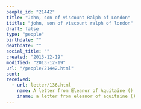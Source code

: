 ```yaml
---
people_id: "21442"
title: "John, son of viscount Ralph of London"
ititle: "john, son of viscount ralph of london"
draft: false
type: "people"
birthdate: ""
deathdate: ""
social_title: ""
created: "2013-12-19"
modified: "2013-12-19"
url: "/people/21442.html"
sent:
received:
  - url: letter/136.html
    name: A letter from Eleanor of Aquitaine ()
    iname: a letter from eleanor of aquitaine ()
---
```

